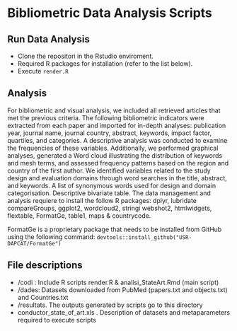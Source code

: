 # Bibliometric Data Analysis Scripts 

## Run Data Analysis

- Clone the repositori in the Rstudio enviroment.
- Required R packages for installation (refer to the list below).
- Execute `render.R`

## Analysis

For bibliometric and visual analysis, we included all retrieved articles that met the previous criteria. 
The following bibliometric indicators were extracted from each paper and imported for in-depth analyses: publication year, journal name, journal country, abstract, keywords, impact factor, quartiles, and categories. 
A descriptive analysis was conducted to examine the frequencies of these variables. 
Additionally, we performed graphical analyses, generated a Word cloud illustrating the distribution of keywords and mesh terms, and assessed frequency patterns based on the region and country of the first author. 
We identified variables related to the study design and evaluation domains through word searches in the title, abstract, and keywords. A list of synonymous words used for design and domain categorisation. 
Descriptive bivariate table. 
The data management and analysis requiere to install the follow R packages: dplyr, lubridate compareGroups, ggplot2, wordcloud2, stringi webshot2, htmlwidgets, flextable, FormatGe, table1, maps & countrycode. 

FormatGe is a proprietary package that needs to be installed from GitHub using the following command: `devtools::install_github("USR-DAPCAT/FormatGe")`

## File descriptions

- /codi : Include R scripts render.R & analisi_StateArt.Rmd (main script) 
- /dades: Datasets downloaded from PubMed (papers.txt and objects.txt) and Countries.txt
- /resultats. The outputs generated by scripts go to this directory
- conductor_state_of_art.xls . Description of datasets and metaparameters required to execute scripts 
